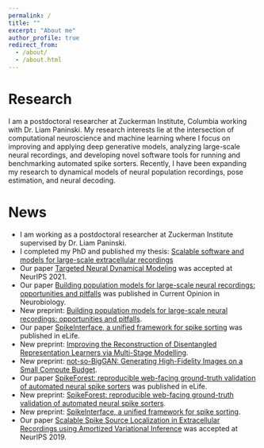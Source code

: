 ```yaml
---
permalink: /
title: ""
excerpt: "About me"
author_profile: true
redirect_from:
  - /about/
  - /about.html
---
```


Research
======
I am a postdoctoral researcher at Zuckerman Institute, Columbia working with Dr. Liam Paninski. My research interests lie at the intersection of computational neuroscience and machine learning where I focus on improving and applying deep generative models, analyzing large-scale neural recordings, and developing novel software tools for running and benchmarking automated spike sorters. Recently, I have been expanding my research to dynamical models of neural population recordings, pose estimation, and neural decoding.

News
======
* I am working as a postdoctoral researcher at Zuckerman Institute supervised by Dr. Liam Paninski.
* I completed my PhD and published my thesis: [Scalable software and models for large-scale extracellular recordings](https://era.ed.ac.uk/handle/1842/38697)
* Our paper [Targeted Neural Dynamical Modeling](https://papers.nips.cc/paper/2021/hash/f5cfbc876972bd0d031c8abc37344c28-Abstract.html) was accepted at NeurIPS 2021.
* Our paper [Building population models for large-scale neural recordings: opportunities and pitfalls](https://www.sciencedirect.com/science/article/abs/pii/S0959438821000726) was published in Current Opinion in Neurobiology.
* New preprint: [Building population models for large-scale neural recordings: opportunities and pitfalls](https://arxiv.org/abs/2102.01807).
* Our paper [SpikeInterface, a unified framework for spike sorting](https://elifesciences.org/articles/61834) was published in eLife.
* New preprint: [Improving the Reconstruction of Disentangled Representation Learners via Multi-Stage Modelling](https://arxiv.org/abs/2010.13187).
* New preprint: [not-so-BigGAN: Generating High-Fidelity Images on a Small Compute Budget](https://arxiv.org/abs/2009.04433).
* Our paper [SpikeForest: reproducible web-facing ground-truth validation of automated neural spike sorters](https://elifesciences.org/articles/55167) was published in eLife.
* New preprint: [SpikeForest: reproducible web-facing ground-truth validation of automated neural spike sorters](https://www.biorxiv.org/content/10.1101/2020.01.14.900688v1?rss=1).
* New preprint: [SpikeInterface, a unified framework for spike sorting](https://www.biorxiv.org/content/10.1101/796599v1.abstract).
* Our paper [Scalable Spike Source Localization in Extracellular Recordings using Amortized Variational Inference](https://papers.nips.cc/paper/8720-scalable-spike-source-localization-in-extracellular-recordings-using-amortized-variational-inference) was accepted at NeurIPS 2019.
